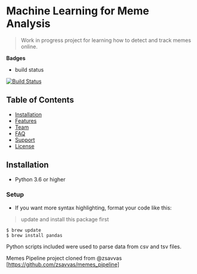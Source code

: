 # Machine Learning for Meme Analysis
> Work in progress project for learning how to detect and track memes online.

**Badges**
- build status

[![Build Status](http://img.shields.io/travis/badges/badgerbadgerbadger.svg?style=flat-square)](https://travis-ci.org/badges/badgerbadgerbadger)

## Table of Contents

- [Installation](#installation)
- [Features](#features)
- [Team](#team)
- [FAQ](#faq)
- [Support](#support)
- [License](#license)


## Installation

- Python 3.6 or higher

### Setup

- If you want more syntax highlighting, format your code like this:

> update and install this package first

```shell
$ brew update
$ brew install pandas
```


Python scripts included were used to parse data from csv and tsv files. 

Memes Pipeline project cloned from @zsavvas
[https://github.com/zsavvas/memes_pipeline]
